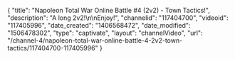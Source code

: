 {
    "title": "Napoleon  Total War Online Battle #4 (2v2) - Town Tactics!",
    "description": "A long 2v2!\n\nEnjoy!",
    "channelid": "117404700",
    "videoid": "117405996",
    "date_created": "1406568472",
    "date_modified": "1506478302",
    "type": "captivate",
    "layout": "channelVideo",
    "url": "\/channel-4\/napoleon-total-war-online-battle-4-2v2-town-tactics\/117404700-117405996"
}